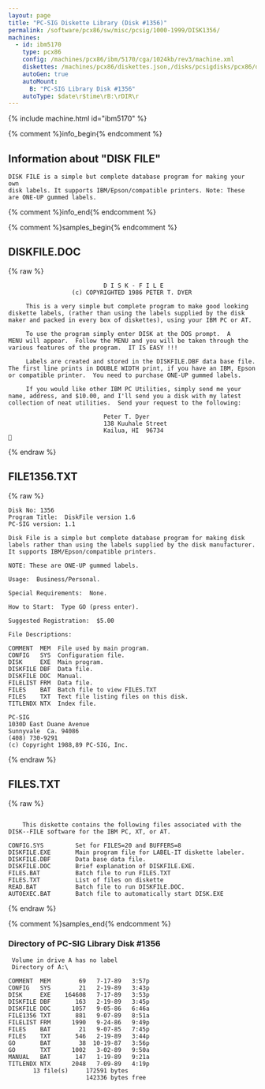 ```yaml
---
layout: page
title: "PC-SIG Diskette Library (Disk #1356)"
permalink: /software/pcx86/sw/misc/pcsig/1000-1999/DISK1356/
machines:
  - id: ibm5170
    type: pcx86
    config: /machines/pcx86/ibm/5170/cga/1024kb/rev3/machine.xml
    diskettes: /machines/pcx86/diskettes.json,/disks/pcsigdisks/pcx86/diskettes.json
    autoGen: true
    autoMount:
      B: "PC-SIG Library Disk #1356"
    autoType: $date\r$time\rB:\rDIR\r
---
```


{% include machine.html id="ibm5170" %}

{% comment %}info_begin{% endcomment %}

## Information about "DISK FILE"

    DISK FILE is a simple but complete database program for making your own
    disk labels. It supports IBM/Epson/compatible printers. Note: These
    are ONE-UP gummed labels.
{% comment %}info_end{% endcomment %}

{% comment %}samples_begin{% endcomment %}

## DISKFILE.DOC

{% raw %}
```
                           D I S K - F I L E
                  (c) COPYRIGHTED 1986 PETER T. DYER

     This is a very simple but complete program to make good looking
diskette labels, (rather than using the labels supplied by the disk
maker and packed in every box of diskettes), using your IBM PC or AT.

     To use the program simply enter DISK at the DOS prompt.  A
MENU will appear.  Follow the MENU and you will be taken through the
various features of the program.  IT IS EASY !!!

     Labels are created and stored in the DISKFILE.DBF data base file.
The first line prints in DOUBLE WIDTH print, if you have an IBM, Epson
or compatible printer.  You need to purchase ONE-UP gummed labels.

     If you would like other IBM PC Utilities, simply send me your
name, address, and $10.00, and I'll send you a disk with my latest
collection of neat utilities.  Send your request to the following:

                           Peter T. Dyer
                           138 Kuuhale Street
                           Kailua, HI  96734

```
{% endraw %}

## FILE1356.TXT

{% raw %}
```
Disk No: 1356
Program Title:  DiskFile version 1.6
PC-SIG version: 1.1

Disk File is a simple but complete database program for making disk
labels rather than using the labels supplied by the disk manufacturer.
It supports IBM/Epson/compatible printers.

NOTE: These are ONE-UP gummed labels.

Usage:  Business/Personal.

Special Requirements:  None.

How to Start:  Type GO (press enter).

Suggested Registration:  $5.00

File Descriptions:

COMMENT  MEM  File used by main program.
CONFIG   SYS  Configuration file.
DISK     EXE  Main program.
DISKFILE DBF  Data file.
DISKFILE DOC  Manual.
FILELIST FRM  Data file.
FILES    BAT  Batch file to view FILES.TXT
FILES    TXT  Text file listing files on this disk.
TITLENDX NTX  Index file.

PC-SIG
1030D East Duane Avenue
Sunnyvale  Ca. 94086
(408) 730-9291
(c) Copyright 1988,89 PC-SIG, Inc.

```
{% endraw %}

## FILES.TXT

{% raw %}
```

    This diskette contains the following files associated with the
DISK--FILE software for the IBM PC, XT, or AT.

CONFIG.SYS         Set for FILES=20 and BUFFERS=8
DISKFILE.EXE       Main program file for LABEL-IT diskette labeler.
DISKFILE.DBF       Data base data file.
DISKFILE.DOC       Brief explanation of DISKFILE.EXE.
FILES.BAT          Batch file to run FILES.TXT
FILES.TXT          List of files on diskette
READ.BAT           Batch file to run DISKFILE.DOC.
AUTOEXEC.BAT       Batch file to automatically start DISK.EXE
```
{% endraw %}

{% comment %}samples_end{% endcomment %}

### Directory of PC-SIG Library Disk #1356

     Volume in drive A has no label
     Directory of A:\

    COMMENT  MEM        69   7-17-89   3:57p
    CONFIG   SYS        21   2-19-89   3:43p
    DISK     EXE    164608   7-17-89   3:53p
    DISKFILE DBF       163   2-19-89   3:45p
    DISKFILE DOC      1057   9-05-86   6:46a
    FILE1356 TXT       881   9-07-89   8:51a
    FILELIST FRM      1990   9-24-86   9:49p
    FILES    BAT        21   9-07-85   7:45p
    FILES    TXT       546   2-19-89   3:44p
    GO       BAT        38  10-19-87   3:56p
    GO       TXT      1002   3-02-89   9:50a
    MANUAL   BAT       147   1-19-89   9:21a
    TITLENDX NTX      2048   7-09-89   4:19p
           13 file(s)     172591 bytes
                          142336 bytes free
